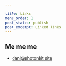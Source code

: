 ```yaml
---

title: Links
menu_order: 1
post_status: publish
post_excerpt: Linked links
---
```


## Me me me


- [dani@photonbit site](https://dani.photonbit.es)


